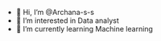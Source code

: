 - 👋 Hi, I’m @Archana-s-s
- 👀 I’m interested in Data analyst
- 🌱 I’m currently learning Machine learning
